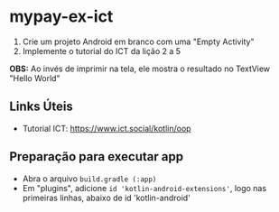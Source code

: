 # mypay-ex-ict

1. Crie um projeto Android em branco com uma "Empty Activity"
2. Implemente o tutorial do ICT da lição 2 a 5

**OBS:** Ao invés de imprimir na tela, ele mostra o resultado no TextView "Hello World"

## Links Úteis

- Tutorial ICT: https://www.ict.social/kotlin/oop

## Preparação para executar app

- Abra o arquivo `build.gradle (:app)`
- Em "plugins", adicione `id 'kotlin-android-extensions'`, logo nas primeiras linhas, abaixo de id 'kotlin-android'

